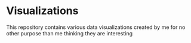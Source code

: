 # Visualizations
This repository contains various data visualizations created by me for no other purpose than me thinking they are interesting
